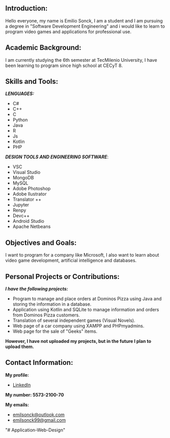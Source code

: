## Introduction:
Hello everyone, my name is Emilio Sonck, I am a student and I am pursuing a degree in "Software Development Engineering" and i would like to learn to program video games and applications for professional use.


## Academic Background: 
I am currently studying the 6th semester at TecMilenio University, I have been learning to program since high school at CECyT 8.


## Skills and Tools: 
**_LENGUAGES:_**
* C#
* C++
* C
* Python
* Java
* R
* Js
* Kotlin
* PHP

**_DESIGN TOOLS AND ENGINEERING SOFTWARE_**:
* VSC
* Visual Studio
* MongoDB
* MySQL
* Adobe Photoshop
* Adobe Ilustrator
* Translator ++ 
* Jupyter
* Renpy
* Devc++
* Android Studio
* Apache Netbeans

## Objectives and Goals: 
I want to program for a company like Microsoft, I also want to learn about video game development, artificial intelligence and databases.
 
## Personal Projects or Contributions: 
**_I have the following projects:_**
* Program to manage and place orders at Dominos Pizza using Java and storing the information in a database.
* Application using Kotlin and SQLite to manage information and orders from Dominos Pizza customers.
* Translation of several independent games (Visual Novels).
* Web page of a car company using XAMPP and PHPmyadmins.
* Web page for the sale of "Geeks" items.

**However, I have not uploaded my projects, but in the future I plan to upload them.**

## Contact Information: 
**My profile:**
* [LinkedIn](www.linkedin.com/in/sonck-patiño-emilio-b69bb7226)

**My number: 5573-2100-70**

**My emails:**
* emilsonck@outlook.com
* emilsonck99@gmail.com

"# Application-Web-Design" 
